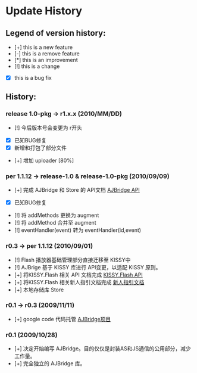 
Update History
===============

Legend of version history:
---------------------------

 - [+]	this is a new feature
 - [-]	this is a remove feature
 - [*]	this is an improvement
 - [!]	this is a change
 - [x]	this is a bug fix


History:
--------

### release 1.0-pkg -> r1.x.x (2010/MM/DD)
 - [!] 今后版本号会变更为 r开头
 - [x] 已知BUG修复
 - [x] 新增和打包了部分文件
 - [+] 增加 uploader [80%]


### per 1.1.12 -> release-1.0 & release-1.0-pkg (2010/09/09)
 - [+] 完成 AJBridge 和 Store 的 API文档   [AJBridge API](http://kissyteam.github.com/kissy-ajbridge/docs/index.html)
 - [x] 已知BUG修复
 - [!] 将 addMethods 更换为 augment
 - [!] 将 addMethod 合并至  augment 
 - [!] eventHandler(event) 转为  eventHandler(id,event)


### r0.3 -> per 1.1.12 (2010/09/01)
 - [!] Flash 播放器基础管理部分直接迁移至 KISSY中
 - [!] AJBrige 基于 KISSY 库进行 API变更，以适配 KISSY 原则。
 - [+] 将KISSY.Flash 相关 API 文档完成 [KISSY.Flash API](http://kissyteam.github.com/kissy/docs/flash/index.html)
 - [+] 将KISSY.Flash 相关新人指引文档完成 [新人指引文档](http://kissyteam.github.com/kissy/docs/flash/practice/index.html)
 - [+] 本地存储库  Store


### r0.1 -> r0.3 (2009/11/11)
 - [+] google code 代码托管  [AJBridge项目](http://code.google.com/p/ajbridge)
 
 
### r0.1 (2009/10/28)
 - [+] 决定开始编写 AJBridge。目的仅仅是封装AS和JS通信的公用部分，减少工作量。
 - [+] 完全独立的 AJBridge 库。
 